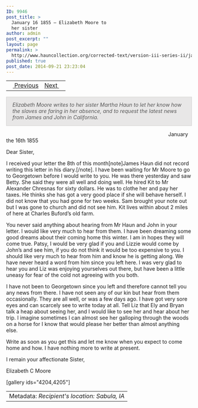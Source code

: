```yaml
---
ID: 9946
post_title: >
  January 16 1855 – Elizabeth Moore to
  her sister
author: admin
post_excerpt: ""
layout: page
permalink: >
  http://www.hauncollection.org/corrected-text/version-iii-series-ii/january-16-1855-elizabeth-moore-to-her-sister/
published: true
post_date: 2014-09-21 23:23:04
---
```

<table style="width: 100%;">
<tbody>
<tr>
<td style="text-align: left;"><a title="December 22 1854" href="http://www.hauncollection.org/version-3/version-iii-series-ii/december-22-1854-martha-haun-to-james-haun/"><img src="https://lh3.googleusercontent.com/-EFJpxxNiPNw/VqgtWBCZrMI/AAAAAAAAAFU/WfY4lPFWWkg/s800-Ic42/Soeb-Plain-Arrows-8-10px.png" alt="" width="10" height="10" /> Previous</a></td>
<td style="text-align: right;"><a title="February 12 1855" href="http://www.hauncollection.org/version-3/version-iii-series-ii/february-12-1855-martha-haun-to-james-haun/">Next <img src="https://lh3.googleusercontent.com/-67k0cYlpXHw/VqgtWKz1MXI/AAAAAAAAAFU/k9PW_Piyurk/s800-Ic42/Soeb-Plain-Arrows-5-10px.png" alt="" width="10" height="10" /></a></td>
</tr>
</tbody>
</table>
<p style="padding: 12px 16px 14px 16px; color: #555555; background-color: #e8e7e7; border: #d2d0cf 1px solid;"><em>Elizabeth Moore writes to her sister Martha Haun to let her know how the slaves are faring in her absence, and to request the latest news from James and John in California.
</em></p>
<span style="margin-left: 440px;">January the 16th 1855</span>

Dear Sister,

I received your letter the 8th of this month[note]James Haun did not record writing this letter in his diary.[/note]. I have been waiting for Mr Moore to go to Georgetown before I would write to you. He was there yesterday and saw Betty. She said they were all well and doing well. He hired Kit to Mr Alexander Chresnas for sixty dollars. He was to clothe her and pay her taxes. He thinks she has got a very good place if she will behave herself. I did not know that you had gone for two weeks. Sam brought your note out but I was gone to church and did not see him. Kit lives within about 2 miles of here at Charles Buford’s old farm.

You never said anything about hearing from Mr Haun and John in your letter. I would like very much to hear from them. I have been dreaming some good dreams about their coming home this winter. I am in hopes they will come true. Patsy, I would be very glad if you and Lizzie would come by John’s and see him, if you do not think it would be too expensive to you. I should like very much to hear from him and know he is getting along. We have never heard a word from him since you left here. I was very glad to hear you and Liz was enjoying yourselves out there, but have been a little uneasy for fear of the cold not agreeing with you both.

I have not been to Georgetown since you left and therefore cannot tell you any news from there. I have not seen any of our kin but hear from them occasionally. They are all well, or was a few days ago. I have got very sore eyes and can scarcely see to write today at all. Tell Liz that Ely and Bryan talk a heap about seeing her, and I would like to see her and hear about her trip. I imagine sometimes I can almost see her galloping through the woods on a horse for I know that would please her better than almost anything else.

Write as soon as you get this and let me know when you expect to come home and how. I have nothing more to write at present.

I remain your affectionate Sister,

Elizabeth C Moore

[gallery ids="4204,4205"]
<table style="width: 100%;">
<tbody>
<tr>
<td>Metadata: <em>Recipient's location: Sabula, IA</em></td>
</tr>
</tbody>
</table>